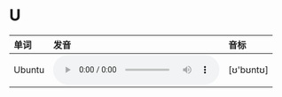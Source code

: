 
# U

| 单词  | 发音 | 音标 |
| :-- | :-- | :-- |
| Ubuntu | <audio src="/public/audio/Ubuntu.mp3" controls="controls" controlslist="nodownload"></audio> | [ʊ'bʊntʊ] |
